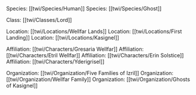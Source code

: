 Species: [[twi/Species/Human]]
Species: [[twi/Species/Ghost]]

Class: [[twi/Classes/Lord]]

Location: [[twi/Locations/Wellfar Lands]]
Location: [[twi/Locations/First Landing]]
Location: [[twi/Locations/Kasignel]]

Affiliation: [[twi/Characters/Gresaria Wellfar]]
Affiliation: [[twi/Characters/Etril Wellfar]]
Affiliation: [[twi/Characters/Erin Solstice]]
Affiliation: [[twi/Characters/Yderigrisel]]

Organization: [[twi/Organization/Five Families of Izril]]
Organization: [[twi/Organization/Wellfar Family]]
Organization: [[twi/Organization/Ghosts of Kasignel]]

